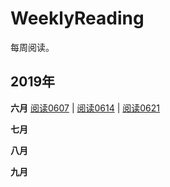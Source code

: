# WeeklyReading
每周阅读。



## 2019年
**六月**    [阅读0607](docs/Read20190607.md) | [阅读0614](docs/Read20190614.md) | [阅读0621](docs/Read20190621.md)

**七月** 

**八月** 

**九月** 
